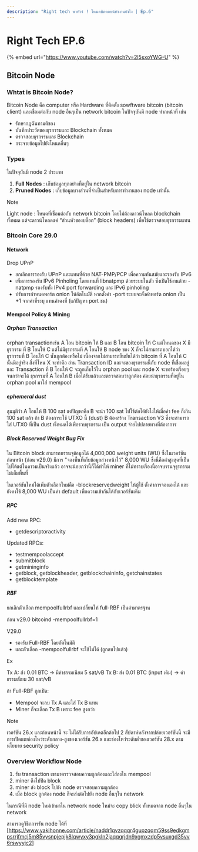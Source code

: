```yaml
---
description: "Right tech พาทัวร์ ! โหนดบิตคอยน์ทำงานยังไง | Ep.6"
---
```


# Right Tech EP.6

{% embed url="https://www.youtube.com/watch?v=2I5sxoYWG-U" %}

## Bitcoin Node

### Whtat is Bitcoin Node?

Bitcoin Node คือ computer หรือ Hardware ที่ติดตั้ง sowftware bitcoin (bitcoin client) และเชื่อมต่อกับ node อื่นๆเป็น network bitcoin
ในปัจจุบันมี node ทำกหน้าที่ เช่น

- รักษากฎฉันทามติของ
- บันทึกประวัตของธุรกรรมและ Blockchain ทั้งหมด
- ตรวจสอบธุรกรรมและ Blockchain
- กระจายข้อมูลไปยังโหนดอื่นๆ

### Types

ในปัจจุบันมี node 2 ประเภท

1. **Full Nodes** : เก็บข้อมูลทุกอย่างที่อยู่ใน network bitcoin
2. **Pruned Nodes** : เก็บข้อมูลบางส่วนที่จำเป็นสำหรับการทำงานของ node เท่านั้น

> [!NOTE]
> Light node : โหนดที่เชื่อมต่อกับ network bitcoin โดยไม่ต้องดาวน์โหลด blockchain ทั้งหมด แต่จะดาวน์โหลดแค่ “ส่วนหัวของบล็อก” (block headers) เพื่อใช้ตรวจสอบธุรกรรมแทน

### Bitcoin Core 29.0

#### Network

Drop UPnP

- ยกเลิกการรองรับ UPnP และแทนที่ด้วย NAT-PMP/PCP เพื่อความทันสมัยและรองรับ IPv6
- เพิ่มการรองรับ IPv6 Pinholing โดยแทนที่ libnatpmp ด้วยระบบในตัว ซึ่งเปิดใช้งานด้วย -natpmp รองรับทั้ง IPv4 port forwarding และ IPv6 pinholing
- ปรับการกำหนดพอร์ต onion ให้อัตโนมัติ หากตั้งค่า -port ระบบจะตั้งค่าพอร์ต onion เป็น +1 จากค่าที่ระบุ แทนค่าคงที่ (แก้ปัญหา port ชน)

#### Mempool Policy & Mining

##### Orphan Transaction

orphan transactionเช่น A โอน bitcoin ให้ B และ B โอน bitcoin ให้ C แต่โหนดของ X มีธุรกรรม ที่ B โอนให้ C แต่ไม่มีธุรกรรมที่ A โอนให้ B node ของ X ก็จะไม่สามารถบอกได้ว่าธุรกรรมที่ B โอนให้ C นั้นถูกต้องหรือไม่ เนื่องจากไม่สามารถยืนยันได้ว่า bitcoin ที่ A โอนให้ C นั้นมีอยู่จริง สิ่งที่โหน X จะทำคือ อ่าน Transaction ID และจะของธุรกรรมนี้กับ node ที่เชื่อมอยู่ และ Transaction ที่ B โอนให้ C จะถูกเก็บไว้ใน orphan pool และ node X จะขอร้องเรื่อยๆจนกว่าจะได้ ธุรกรรมที่ A โอนให้ B เมื่อได้รับแล้วและตรวจสอบว่าถูกต้อง ค่อยนำธุรกรรมที่อยู่ใน orphan pool มาใส่่ mempool

##### ephemeral dust

สุมมุติว่า A โอนให้ B 100 sat แต่ปัญหาคือ B จะนำ 100 sat ไปใช้ต่อได้ยังไงให้เมื่อค่า fee ก็เกิน 100 sat แล้ว
ถ้า B ต้องการะใช้ UTXO นี้ (dust) B ต้องสร้าง Transaction V3 ซึ่งจะสามารถใส่ UTXO ที่เป็น dust ทั้งหมดได้่เพื่อรวบธุรกรรม เป็น output จ่ายไปปลายทางที่ต้องาการ

##### Block Reserved Weight Bug Fix

ใน Bitcoin block สามารถบรรนจุข้อมูลได้ 4,000,000 weight units (WU)
ซึ่งในเวอร์ชันก่อนหน้า (ก่อน v29.0) มีการ "จองพื้นที่เก็บข้อมูลล่วงหน้าไว้" 8,000 WU
ซึ่งนี่คือค่าสูงสุดที่เป็นไปได้แต่ในคาวมเป็นจริงแล้ว อาจจะน้อยกว่านี้ก็ได้ทำให้ miner ที่ไม่ทราบเรื่องนี้อาจบรรนจุธุรกรรมไม่เต็มพื้นที่

ในเวอร์ชันใหม่ได้เพิ่มตัวเลือกใหม่คือ -blockreservedweight ให้ผู้ใช้ ตั้งค่าการจองเองได้ และยังคงใช้ 8,000 WU เป็นค่า default เพื่อความเข้ากันได้กับเวอร์ชันเดิม

##### RPC

Add new RPC:

- getdescriptoractivity

Updated RPCs:

- testmempoolaccept
- submitblock
- getmininginfo
- getblock, getblockheader, getblockchaininfo, getchainstates
- getblocktemplate 

##### RBF

ยกเลิกตัวเลือก mempoolfullrbf และเปลี่ยนให้ full-RBF เป็นค่ามาตรฐาน

ก่อน v29.0
bitcoind -mempoolfullrbf=1

V29.0

- รองรับ Full-RBF โดยอัตโนมัติ
- และตัวเลือก -mempoolfullrbf จะใช้ไม่ได้ (ถูกลบไปแล้ว)

Ex

Tx A: ส่ง 0.01 BTC → มีค่าธรรมเนียม 5 sat/vB
Tx B: ส่ง 0.01 BTC (input เดิม) → ค่าธรรมเนียม 30 sat/vB

ถ้า Full-RBF ถูกเปิด:

- Mempool จะลบ Tx A และใส่ Tx B แทน
- Miner ก็จะเลือก Tx B เพราะ fee สูงกว่า

> [!NOTE]
> เวอร์ชัน 26.x และก่อนหน้านี้ จะ ไม่ได้รับการอัปเดตอีกต่อไป
> 2 สัปดาห์หลังจากปล่อยเวอร์ชันนี้ จะมีการเปิดเผยช่องโหว่ระดับกลาง-สูงของเวอร์ชัน 26.x และช่องโหว่ระดับต่ำของเวอร์ชัน 28.x ตามนโยบาย security policy

### Overview Workflow Node

1. รับ transaction เขามาตรรวจสอบความถูกต้องและใส่ลงใน mempool
2. miner ดึงไปปิด block
3. miner ส่ง block ไปยัง node ตรวจสอบความถูกต้อง
4. เมื่อ block ถูกต้อง node ก็จะส่งต่อไปยัง node อื่นๆใน network

ในกรณีที่มี node ใหม่เข้ามาใน network node ใหม่จะ copy blick ทั้งหมดจาก node อื่นๆใน network

สามารถดูวิธีกการรัน node ได้ที่ [https://www.yakihonne.com/article/naddr1qvzqqqr4gupzqqm59ss9edkgmpsrrjfmcj5m85vysnpjepjk8lqwyxy3pgkln2jaqqgrjdn9xgmxzdp5vsuxgd35vv6rswyyjc2]
